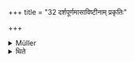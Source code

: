 +++
title = "32 दर्शपूर्णमासाविष्टीनाम् प्रकृतिः"

+++

<details><summary>Müller</summary>

It is also the norm for the Agnīṣomīya Paśu, the animal sacrifice for Agnī-Shomau.
</details>

<details><summary>थिते</summary>

दर्शपूर्णमासाविष्टीनां प्रकृतिः ३२
</details>
